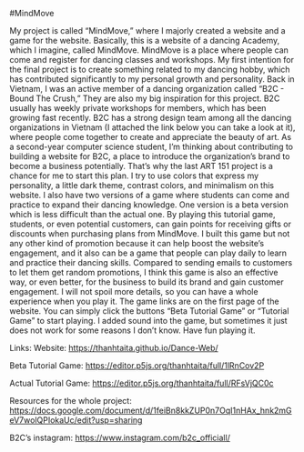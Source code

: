 #MindMove

My project is called “MindMove,” where I majorly created a website and a game for the website. Basically, this is a website of a dancing Academy, which I imagine, 
called MindMove. MindMove is a place where people can come and register for dancing classes and workshops. My first intention for the final project is to create
something related to my dancing hobby, which has contributed significantly to my personal growth and personality. Back in Vietnam, I was an active member of a dancing
organization called “B2C - Bound The Crush,” They are also my big inspiration for this project. B2C usually has weekly private workshops for members, which has been 
growing fast recently. B2C has a strong design team among all the dancing organizations in Vietnam (I attached the link below you can take a look at it), where people 
come together to create and appreciate the beauty of art. As a second-year computer science student, I’m thinking about contributing to building a website for B2C, 
a place to introduce the organization’s brand to become a business potentially. That’s why the last ART 151 project is a chance for me to start this plan. I try to use
colors that express my personality, a little dark theme, contrast colors, and minimalism on this website. I also have two versions of a game where students can come 
and practice to expand their dancing knowledge. One version is a beta version which is less difficult than the actual one. By playing this tutorial game, students, 
or even potential customers, can gain points for receiving gifts or discounts when purchasing plans from MindMove. I built this game but not any other kind of promotion
because it can help boost the website’s engagement, and it also can be a game that people can play daily to learn and practice their dancing skills. Compared to sending
emails to customers to let them get random promotions, I think this game is also an effective way, or even better, for the business to build its brand and gain customer
engagement. I will not spoil more details, so you can have a whole experience when you play it. The game links are on the first page of the website. You can simply 
click the buttons “Beta Tutorial Game” or “Tutorial Game” to start playing. I added sound into the game, but sometimes it just does not work for some reasons 
I don’t know. Have fun playing it.


Links:
Website: https://thanhtaita.github.io/Dance-Web/

Beta Tutorial Game: https://editor.p5js.org/thanhtaita/full/1lRnCov2P

Actual Tutorial Game: https://editor.p5js.org/thanhtaita/full/RFsVjQC0c

Resources for the whole project: https://docs.google.com/document/d/1feiBn8kkZUP0n7OqI1nHAx_hnk2mGeV7wolQPIokaUc/edit?usp=sharing

B2C’s instagram: https://www.instagram.com/b2c_officiall/

